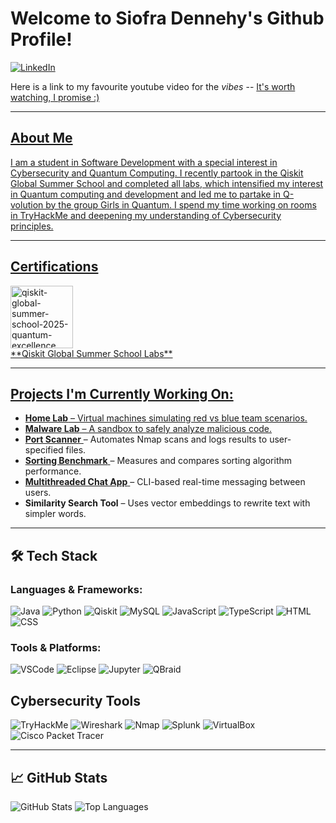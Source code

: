 # **Welcome to Siofra Dennehy's Github Profile!** </br>
[![LinkedIn](https://img.shields.io/badge/LinkedIn-Profile-blue?style=flat&logo=linkedin)](https://www.linkedin.com/in/siofra-dennehy/)


Here is a link to my favourite youtube video for the *vibes* -- <a href = "https://www.youtube.com/watch?v=qs_-emj1qR4"> It's worth watching, I promise :)

---

## About Me </br>
I am a student in Software Development with a special interest in Cybersecurity and Quantum Computing. I recently partook in the Qiskit Global Summer School and completed all labs, which intensified my interest in Quantum computing and development and led me to partake in Q-volution by the group Girls in Quantum. I spend my time working on rooms in TryHackMe and deepening my understanding of Cybersecurity principles. 

---
## Certifications
<img width="100" height="100" alt="qiskit-global-summer-school-2025-quantum-excellence" src="https://github.com/user-attachments/assets/92241bad-3357-4da3-8729-6eeb48665db1" />
</br> 
<a href="https://github.com/SiofraDennehy/QGSS-2025-Labs">**Qiskit Global Summer School Labs**

---

## Projects I'm Currently Working On:

- **Home Lab** – Virtual machines simulating red vs blue team scenarios.
- **Malware Lab** – A sandbox to safely analyze malicious code.
- <a href="https://github.com/SiofraDennehy/Automated_Port_Scanner">**Port Scanner**  </a> – Automates Nmap scans and logs results to user-specified files.
- <a href="https://github.com/SiofraDennehy/Sorting-Algorithm-Benchmarking"> **Sorting Benchmark** <a/> – Measures and compares sorting algorithm performance.
- <a href="https://github.com/SiofraDennehy/Terminal-Chat-App"> **Multithreaded Chat App** </a> – CLI-based real-time messaging between users.
- **Similarity Search Tool** – Uses vector embeddings to rewrite text with simpler words.

---

## 🛠️ Tech Stack

### Languages & Frameworks:
![Java](https://img.shields.io/badge/Java-007396?style=for-the-badge&logo=java&logoColor=white)
![Python](https://img.shields.io/badge/Python-3670A0?style=for-the-badge&logo=python&logoColor=ffdd54)
![Qiskit](https://img.shields.io/badge/Qiskit-6929C4?style=for-the-badge&logo=ibm&logoColor=white)
![MySQL](https://img.shields.io/badge/MySQL-4479A1?style=for-the-badge&logo=mysql&logoColor=white)
![JavaScript](https://img.shields.io/badge/JavaScript-F7DF1E?style=for-the-badge&logo=javascript&logoColor=black)
![TypeScript](https://img.shields.io/badge/TypeScript-007ACC?style=for-the-badge&logo=typescript&logoColor=white)
![HTML](https://img.shields.io/badge/HTML5-E34F26?style=for-the-badge&logo=html5&logoColor=white)
![CSS](https://img.shields.io/badge/CSS3-1572B6?style=for-the-badge&logo=css&logoColor=white)

### Tools & Platforms:
![VSCode](https://img.shields.io/badge/VS%20Code-007ACC?style=for-the-badge&logo=visual-studio-code&logoColor=white)
![Eclipse](https://img.shields.io/badge/Eclipse-2C2255?style=for-the-badge&logo=eclipse&logoColor=white)
![Jupyter](https://img.shields.io/badge/Jupyter-F37626?style=for-the-badge&logo=jupyter&logoColor=white)
![QBraid](https://img.shields.io/badge/QBraid-9D4EDD?style=for-the-badge&logo=quantconnect&logoColor=white)

## Cybersecurity Tools

![TryHackMe](https://img.shields.io/badge/TryHackMe-212C42?style=for-the-badge&logo=tryhackme&logoColor=white)
![Wireshark](https://img.shields.io/badge/Wireshark-1679A7?style=for-the-badge&logo=wireshark&logoColor=white)
![Nmap](https://img.shields.io/badge/Nmap-4682B4?style=for-the-badge)
![Splunk](https://img.shields.io/badge/Splunk-000000?style=for-the-badge&logo=splunk&logoColor=white)
![VirtualBox](https://img.shields.io/badge/VirtualBox-183A61?style=for-the-badge&logo=virtualbox&logoColor=white)
![Cisco Packet Tracer](https://img.shields.io/badge/Cisco_Packet_Tracer-0A66C2?style=for-the-badge&logo=cisco&logoColor=white)

---

## 📈 GitHub Stats

![GitHub Stats](https://github-readme-stats.vercel.app/api?username=siofradennehy&show_icons=true&theme=radical)
![Top Languages](https://github-readme-stats.vercel.app/api/top-langs/?username=siofradennehy&layout=compact&theme=radical)






  


